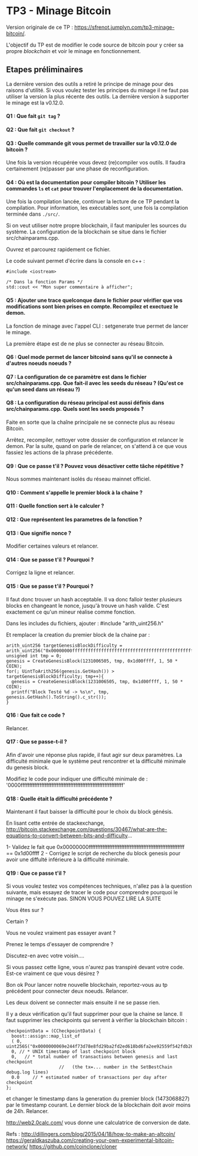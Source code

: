 # TP3 - Minage Bitcoin

Version originale de ce TP : https://sfrenot.jumplyn.com/tp3-minage-bitcoin/.

L'objectif du TP est de modifier le code source de bitcoin pour y créer sa propre *blockchain* et voir le minage en fonctionnement.

## Etapes préliminaires

La dernière version des outils a retiré le principe de minage pour des raisons d'utilité. Si vous voulez tester les principes du minage il ne faut pas utiliser la version la plus récente des outils.
La dernière version à supporter le minage est la v0.12.0.

#### Q1 : Que fait `git tag` ?

#### Q2 : Que fait `git checkout` ?

#### Q3 : Quelle commande git vous permet de travailler sur la v0.12.0 de bitcoin ?

Une fois la version récupérée vous devez (re)compiler vos outils. Il faudra certainement (re)passer par une phase de reconfiguration.

#### Q4 : Où est la documentation pour compiler bitcoin ? Utiliser les commandes `ls` et `cat` pour trouver l'enplacement de la documentation.

Une fois la compilation lancée, continuer la lecture de ce TP pendant la compilation. Pour information, les exécutables sont, une fois la compilation terminée dans `./src/`.

Si on veut utiliser notre propre blockchain, il faut manipuler les sources du système. La configuration de la blockchain se situe dans le fichier src/chainparams.cpp.

Ouvrez et parcourez rapidement ce fichier.

Le code suivant permet d'écrire dans la console en c++ :

    #include <iostream>

    /* Dans la fonction Params */
    std::cout << "Mon super commentaire à afficher";

#### Q5 : Ajouter une trace quelconque dans le fichier pour vérifier que vos modifications sont bien prises en compte. Recompilez et exectuez le demon.

La fonction de minage avec l'appel CLI : setgenerate true permet de lancer le minage.

La première étape est de ne plus se connecter au réseau Bitcoin.

#### Q6 : Quel mode permet de lancer bitcoind sans qu'il se connecte à d'autres noeuds noeuds ?

#### Q7 : La configuration de ce paramètre est dans le fichier src/chainparams.cpp. Que fait-il avec les seeds du réseau ? (Qu'est ce qu'un seed dans un réseau ?)

#### Q8 : La configuration du réseau principal est aussi définis dans src/chainparams.cpp. Quels sont les seeds proposés ?

Faite en sorte que la chaîne principale ne se connecte plus au réseau Bitcoin.

Arrêtez, recompiler, nettoyer votre dossier de configuration et relancer le demon.
Par la suite, quand on parle de relancer, on s'attend à ce que vous fassiez les actions de la phrase précédente.

#### Q9 : Que ce passe t'il ? Pouvez vous désactiver cette tâche répétitive ?

Nous sommes maintenant isolés du réseau mainnet officiel.

#### Q10 : Comment s'appelle le premier block à la chaine ?

#### Q11 : Quelle fonction sert à le calculer ?

#### Q12 : Que représentent les parametres de la fonction ?

#### Q13 : Que signifie nonce ?

Modifier certaines valeurs et relancer.

#### Q14 : Que se passe t'il ? Pourquoi ?

Corrigez la ligne et relancer.

#### Q15 : Que se passe t'il ? Pourquoi ?

Il faut donc trouver un hash acceptable. Il va donc falloir tester plusieurs blocks en changeant le nonce, jusqu'à trouve un hash valide. C'est exactement ce qu'un mineur réalise comme fonction.

Dans les includes du fichiers, ajouter : #include "arith_uint256.h"

Et remplacer la creation du premier block de la chaine par :

    arith_uint256 targetGenesisBlockDifficulty = arith_uint256("0x00000000ffffffffffffffffffffffffffffffffffffffffffffffffffffffff");
    unsigned int tmp = 0;
    genesis = CreateGenesisBlock(1231006505, tmp, 0x1d00ffff, 1, 50 * COIN);
    for(; UintToArith256(genesis.GetHash()) > targetGenesisBlockDifficulty; tmp++){
      genesis = CreateGenesisBlock(1231006505, tmp, 0x1d00ffff, 1, 50 * COIN);
      printf("Block Testé %d -> %s\n", tmp, genesis.GetHash().ToString().c_str());
    }

#### Q16 : Que fait ce code ?

Relancer.

#### Q17 : Que se passe-t-il ?

Afin d'avoir une réponse plus rapide, il faut agir sur deux paramètres. La difficulté minimale que le système peut rencontrer et la difficulté minimale du genesis block.

Modifiez le code pour indiquer une difficulté minimale de :
'0000ffffffffffffffffffffffffffffffffffffffffffffffffffffffffffff'

#### Q18 : Quelle était la difficulté précédente ?

Maintenant il faut baisser la difficulté pour le choix du block génésis.

En lisant cette entrée de stackexchange, http://bitcoin.stackexchange.com/questions/30467/what-are-the-equations-to-convert-between-bits-and-difficulty...

1- Validez le fait que
0x00000000ffffffffffffffffffffffffffffffffffffffffffffffffffffffff == 0x1d00ffff
2 - Corrigez le script de recherche du block genesis pour avoir une diffulté inférieure à la difficulté minimale.

#### Q19 : Que ce passe t'il ?

Si vous voulez testez vos compétences techniques, n'allez pas à la question suivante, mais essayez de tracer le code pour comprendre pourquoi le minage ne s'exécute pas.
SINON VOUS POUVEZ LIRE LA SUITE

Vous êtes sur ?

Certain ?

Vous ne voulez vraiment pas essayer avant ?

Prenez le temps d'essayer de comprendre ?

Discutez-en avec votre voisin....

Si vous passez cette ligne, vous n'aurez pas transpiré devant votre code. Est-ce vraiment ce que vous désirez ?

Bon ok
Pour lancer notre nouvelle blockchain, reportez-vous au tp précédent pour connecter deux noeuds. Relancer.

Les deux doivent se connecter mais ensuite il ne se passe rien.

Il y a deux vérification qu'il faut supprimer pour que la chaine se lance. Il faut supprimer les checkpoints qui servent à vérifier la blockchain bitcoin :

    checkpointData = (CCheckpointData) {
      boost::assign::map_list_of
      ( 0, uint256S("0x0000000069e244f73d78e8fd29ba2fd2ed618bd6fa2ee92559f542fdb26e7c1d")),
      0, // * UNIX timestamp of last checkpoint block
      0,   // * total number of transactions between genesis and last checkpoint
                        //   (the tx=... number in the SetBestChain debug.log lines)
      0.0     // * estimated number of transactions per day after checkpoint
    };

et changer le timestamp dans la generation du premier block (1473068827) par le timestamp courant. Le dernier block de la blockchain doit avoir moins de 24h. Relancer.

http://web2.0calc.com/ vous donne une calculatrice de conversion de date.

Refs :
http://dillingers.com/blog/2015/04/18/how-to-make-an-altcoin/
https://geraldkaszuba.com/creating-your-own-experimental-bitcoin-network/
https://github.com/coinclone/cloner
